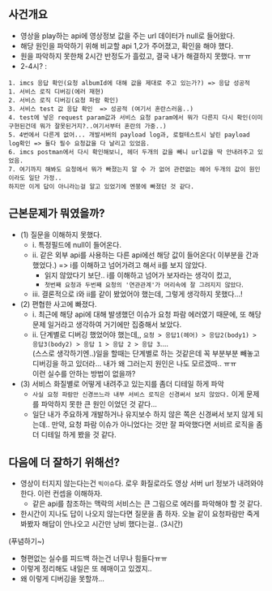 ## 사건개요 
- 영상을 play하는 api에 영상정보 값을 주는 url 데이터가 null로 들어왔다. 
- 해당 원인을 파악하기 위해 비교할 api 1,2가 주어졌고, 확인을 해야 했다. 
- 원을 파악하지 못한채 2시간 반정도가 흘렀고, 결국 내가 해결하지 못했다. ㅠㅠ 
- 2-4시? : 
  
```
1. imcs 응답 확인(요청 albumId에 대해 값을 제대로 주고 있는가?) => 응답 성공적
1. 서비스 로직 디버깅(에러 재현)
2. 서비스 로직 디버깅(요청 파람 확인)
3. 서비스 test 값 응답 확인  => 성공적 (여기서 혼란스러움..)
4. test에 넣은 request param값과 서비스 요청 param에서 뭐가 다른지 다시 확인(이미 구현된건데 뭐가 잘못된거지?..여기서부터 혼란의 가중..) 
5. 4번에서 다른게 없어... 개발서버의 payload log과, 로컬테스트시 날린 payload log확인 => 둘다 필수 요청값을 다 날리고 있었음. 
6. imcs postman에서 다시 확인해보니, 헤더 두개의 값을 빼니 url값을 딱 안내려주고 있었음. 
7. 여기까지 해봐도 요청에서 뭐가 빠졌는지 알 수 가 없어 관련없는 헤어 두개의 값이 원인이라도 일단 가정.. 
하지만 이게 답이 아니라는걸 알고 있었기에 멘붕에 빠졌던 것 같다.

```

## 근본문제가 뭐였을까?
- (1) 질문을 이해하지 못했다.   
  * i. 특정필드에 null이 들어온다.  
  * ii. 같은 외부 api를 사용하는 다른 api에선 해당 값이 들어온다( 이부분을 간과 했었다.) => i를 이해하고 넘어가려고 해서 ii를 보지 않았다. 
    * 읽지 않았다기 보단.. i를 이해하고 넘어가 보자라는 생각이 컸고,   
    * `첫번째 요청과 두번째 요청의 '연관관계'가 머리속에 잘 그려지지 않았다`.     
  * iii. 결론적으로 i와 ii를 같이 봤었어야 했는데, 그렇게 생각하지 못했다...!
- (2) 편협한 사고에 빠졌다. 
  * i. 최근에 해당 api에 대해 발생했던 이슈가 요청 파람 에러였기 때문에, 또 해당 문제 일거라고 생각하여 거기에만 집중해서 보았다. 
  * ii. 단계별로 디버깅 했었어야 했는데,, `요청 > 응답1(헤어) > 응답2(body1) > 응답3(body2) > 응답 1 > 응답 2 > 응답 3`....  
   (스스로 생각하기엔..)일을 할때는 단계별로 하는 것같은데 꼭 부분부분 빼놓고 디버깅을 하고 있더라... 내가 왜 그러는지 원인은 나도 모르겠따.. ㅠㅠ  
  이런 실수를 안하는 방법이 없을까?  
- (3) 서비스 화질별로 어떻게 내려주고 있는지를 좀더 디테일 하게 파악 
  - `사실 요청 파람만 신경쓰느라 내부 서비스 로직은 신경써서 보지 않았다.` 이게 문제를 파악하지 못한 큰 원인 이었던 것 같다... 
  - 일단 내가 주요하게 개발하거나 유지보수 하지 않은 쪽은 신경써서 보지 않게 되는데.. 만약, 요청 파람 이슈가 아니었다는 것만 잘 파악했다면 
  서비르 로직을 좀더 디테일 하게 봤을 것 같다. 

## 다음에 더 잘하기 위해선?
- 영상이 터지지 않는다는건 `빅이슈`다. 로우 화질로라도 영상 서버 url 정보가 내려와야 한다. 이런 컨셉을 이해하자.
  * 같은 api를 참조하는 맥락의 서비스는 큰 그림으로 에러를 파악해야 할 것 같다. 
- 한시간이 지나도 답이 나오지 않는다면 질문을 좀 하자. 오늘 같이 요청파람만 죽게 봐봤자 해답이 안나오고 시간만 낭비 했다는걸.. (3시간)
  
  
(푸념하기~) 
- 형편없는 실수를 피드백 하는건 너무나 힘들다ㅠㅠ 
- 이렇게 정리해도 내일은 또 헤매이고 있겠지..  
- 왜 이렇게 디버깅을 못할까...  

  
